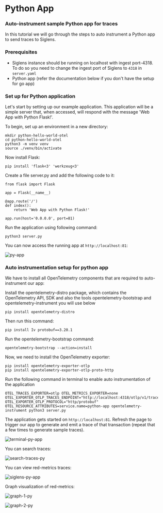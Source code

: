 # Python App

### Auto-instrument sample Python app for traces

In this tutorial we will go through the steps to auto instrument a Python app to send traces to Siglens.

### Prerequisites
- Siglens instance should be running on localhost with ingest port-4318. To do so you need to change the ingest port of Siglens to `4318` in `server.yaml`
- Python app (refer the documentation below if you don't have the setup for go app)

### Set up for Python application
Let's start by setting up our example application. This application will be a simple server that, when accessed, will respond with the message 'Web App with Python Flask!'. 

To begin, set up an environment in a new directory:
```
mkdir python-hello-world-otel
cd python-hello-world-otel
python3 -m venv venv
source ./venv/bin/activate
```
Now install Flask:
```
pip install 'flask<3' 'werkzeug<3'
```
Create a file server.py and add the following code to it:
```
from flask import Flask
 
app = Flask(__name__)
 
@app.route('/')
def index():
    return 'Web App with Python Flask!'
 
app.run(host='0.0.0.0', port=81)
```
Run the application using following command:
```
python3 server.py
```

You can now access the running app at `http://localhost:81`:

![py-app](/tutorials/python-app.png)

### Auto instrumentation setup for python app

We have to install all OpenTelemetry components that are required to auto-instrument our app:

Install the opentelemetry-distro package, which contains the OpenTelemetry API, SDK and also the tools opentelemetry-bootstrap and opentelemetry-instrument you will use below
```
pip install opentelemetry-distro
```
Then run this command:
```
pip install Iv protobuf==3.20.1 
```
Run the opentelemetry-bootstrap command:
```
opentelemetry-bootstrap --action=install 
```
Now, we need to install the OpenTelemetry exporter:
```
pip install opentelemetry-exporter-otlp
pip install opentelemetry-exporter-otlp-proto-http
```
Run the following command in terminal to enable auto instrumentation of the application
```
OTEL_TRACES_EXPORTER=otlp OTEL_METRICS_EXPORTER=none 
OTEL_EXPORTER_OTLP_TRACES_ENDPOINT="http://localhost:4318/otlp/v1/traces" 
OTEL_EXPORTER_OTLP_PROTOCOL="http/protobuf" OTEL_RESOURCE_ATTRIBUTES=service.name=python-app opentelemetry-instrument python3 server.py
```
The application gets started on `http://localhost:81`. Refresh the page to trigger our app to generate and emit a trace of that transaction (repeat that a few times to generate sample traces).

![terminal-py-app](/tutorials/terminal-python.png)

You can search traces:

![search-traces-py](/tutorials/search-traces-py.png)

You can view red-metrics traces:

![siglens-py-app](/tutorials/metrics-python.png)

Graph visualization of red-metrics:

![graph-1-py](/tutorials/metrics-graph-1-py.png)

![graph-2-py](/tutorials/metrics-graph-2-py.png)


